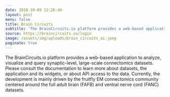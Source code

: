 ```yaml
---
date: 2018-10-09 12:26:40
layout: post
menu: false
title: Brain Circuits
subtitle: 'The BrainCircuits.io platform provides a web-based application to analyze, visualize and query synaptic-level, large-scale connectomics datasets'
source: https://braincircuits.io/login
image: /assets/img/uploads/brain_circuits_ai.jpeg
paginate: true
---
```

The BrainCircuits.io platform provides a web-based application to analyze, visualize and query synaptic-level, large-scale connectomics datasets. Please consult the documentation to learn more about datasets, the application and its widgets, or about API access to the data. Currently, the development is mainly driven by the fruitfly EM connectomics community centered around the full adult brain (FAFB) and ventral nerve cord (FANC) datasets.